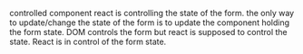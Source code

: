 controlled component react is controlling the state of the form. the only way to update/change the state of the form
is to update the component holding the form state. DOM controls the form but react is supposed to control
the state. React is in control of the form state. 


